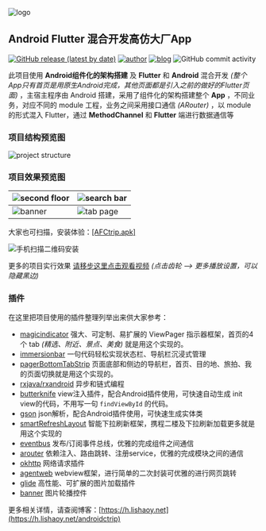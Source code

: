 ![logo](https://cdn.lishaoy.net/ctrip/android/android_ctrip_h.png)

## Android Flutter 混合开发高仿大厂App

[![GitHub release (latest by date)](https://img.shields.io/github/v/release/persilee/android_ctrip?color=brightgreen)](https://github.com/persilee/android_ctrip/releases) [![author](https://img.shields.io/badge/author-persilee-orange.svg)](https://github.com/persilee) [![blog](https://img.shields.io/badge/blog-lishaoy.net-blue.svg)](https://h.lishaoy.net) ![GitHub commit activity](https://img.shields.io/github/commit-activity/m/persilee/android_ctrip?color=orange&label=commit)

此项目使用 **Android组件化的架构搭建** 及 **Flutter** 和 **Android** 混合开发 *(整个App只有首页是用原生Android完成，其他页面都是引入之前的做好的Flutter页面)* ，主宿主程序由 Android 搭建，采用了组件化的架构搭建整个 **App** ，不同业务，对应不同的 module 工程，业务之间采用接口通信 *(ARouter)* ，以 module 的形式混入 Flutter，通过 **MethodChannel** 和 **Flutter** 端进行数据通信等

### 项目结构预览图

![project structure](https://cdn.lishaoy.net/ctrip/android/project.png "project structure")

### 项目效果预览图

|![second floor](https://cdn.lishaoy.net/ctrip/android/second_floor.gif "second floor" )|![search bar](https://cdn.lishaoy.net/ctrip/android/searchBar.gif "search bar" )|
|---|---|
|![banner](https://cdn.lishaoy.net/ctrip/android/banner.gif "banner")|![tab page](https://cdn.lishaoy.net/ctrip/android/tab_bar.gif "tab page")|

大家也可扫描，安装体验：[[AFCtrip.apk]](https://github.com/persilee/android_ctrip/releases/download/v0.0.05-bate.1/AFCtrip_v0.0.05-bate.1.apk)

![手机扫描二维码安装](https://www.pgyer.com/app/qrcode/AsHK?sign=&amp;auSign=&amp;code= "手机扫描二维码安装")

更多的项目实行效果 [请移步这里点击观看视频](https://www.bilibili.com/video/BV1W54y1B72U/) *(点击齿轮 --> 更多播放设置，可以隐藏黑边)*

### 插件

在这里把项目使用的插件整理列举出来供大家参考：

- [magicindicator](https://github.com/hackware1993/MagicIndicator) 强大、可定制、易扩展的 ViewPager 指示器框架，首页的4个 tab *(精选、附近、景点、美食)* 就是用这个实现的。
- [immersionbar](https://github.com/gyf-dev/ImmersionBar) 一句代码轻松实现状态栏、导航栏沉浸式管理
- [pagerBottomTabStrip](https://github.com/tyzlmjj/PagerBottomTabStrip) 页面底部和侧边的导航栏，首页、目的地、旅拍、我的页面切换就是用这个实现的。
- [rxjava/rxandroid](https://github.com/ReactiveX/RxAndroid) 异步和链式编程
- [butterknife](https://github.com/JakeWharton/butterknife) view注入插件，配合Android插件使用，可快速自动生成 init view的代码，不用写一句 `findViewById` 的代码。
- [gson](https://github.com/google/gson) json解析，配合Android插件使用，可快速生成实体类
- [smartRefreshLayout](https://github.com/scwang90/SmartRefreshLayout) 智能下拉刷新框架，携程二楼及下拉刷新加载更多就是用这个实现的
- [eventbus](https://github.com/greenrobot/EventBus) 发布/订阅事件总线，优雅的完成组件之间通信
- [arouter](https://github.com/alibaba/ARouter) 依赖注入、路由跳转、注册service，优雅的完成模块之间的通信
- [okhttp](https://github.com/square/okhttp) 网络请求插件
- [agentweb](https://github.com/Justson/AgentWeb) webview框架，进行简单的二次封装可优雅的进行网页跳转
- [glide](https://github.com/bumptech/glide) 高性能、可扩展的图片加载插件
- [banner](https://github.com/youth5201314/banner) 图片轮播控件

更多相关详情，请查阅博客：[https://h.lishaoy.net](https://h.lishaoy.net/androidctrip)







